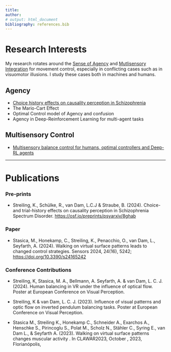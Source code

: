 ```yaml
---
title: 
author:
# output: html_document
bibliography: references.bib
---
```

# Research Interests

My research rotates around the [Sense of Agency](#agency) and [Mutlisensory Integration](#multisensory-control) for movement control, especially in conflicting cases such as in visuomotor illusions. I study these cases both in machines and humans. 

## Agency

* [Choice history effects on causality perception in Schizophrenia](./blog/Causality_SSD_and_Choice-History.md)
* The Mario-Cart Effect
* Optimal Control model of Agency and confusion
* Agency in Deep-Reinforcement Learning for multi-agent tasks

## Multisensory Control

* [Multisensory balance control for humans, optimal controllers and Deep-RL agents](./blog/Multisensory_integration_for_balance.md.md)


---


# Publications

### Pre-prints
* Streiling, K., Schülke, R., van Dam, L.C.J & Straube, B. (2024). Choice-and trial-history effects on causality perception in Schizophrenia Spectrum Disorder. https://osf.io/preprints/psyarxiv/8ghab


### Paper
* Stasica, M., Honekamp, C., Streiling, K., Penacchio, O., van Dam, L., Seyfarth, A. (2024). Walking on virtual surface patterns leads to changed control strategies. Sensors 2024, 24(16), 5242; https://doi.org/10.3390/s24165242


### Conference Contributions

* Streiling, K, Stasica, M. A., Bellmann, A. Seyfarth, A. & van Dam, L. C. J. (2024). Human balancing in VR under the influence of optical flow. Poster at European Conference on Visual Perception.

* Streiling, K & van Dam, L. C. J. (2023). Influence of visual patterns and optic flow on inverted pendulum balancing tasks. Poster at European Conference on Visual Perception.

* Stasica M., Streiling K., Honekamp C., Schneider A., Exarchos A., Henschke S., Pirincoglu S., Polat M., Scholz N., Stähler C., Syring E., van Dam L., & Seyfarth A. (2023). Walking on virtual surface patterns changes muscular activity . In CLAWAR2023, October , 2023, Florianópolis,


